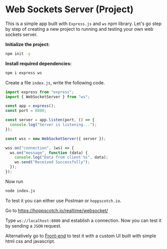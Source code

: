 # Web Sockets Server (Project)

This is a simple app built with `Express.js` and `ws` npm library. Let's go step by step of creating a new project to
running and testing your own web sockets server.

**Initialize the project:**

```bash
npm init -y
```

**Install required dependencies:**

```bash
npm i express ws
```

Create a file `index.js`, write the following code.

```js
import express from "express";
import { WebSocketServer } from "ws";

const app = express();
const port = 8080;

const server = app.listen(port, () => {
  console.log("Server is listening...");
});

const wss = new WebSocketServer({ server });

wss.on("connection", (ws) => {
  ws.on("message", function (data) {
    console.log("Data from client %s", data);
    ws.send("Received Successfully");
  });
});

```

Now run

```bash
node index.js
```

To test it you can either use Postman or `hoppscotch.io`.

Go to <https://hoppscotch.io/realtime/websocket/>

Type `ws://localhost:8080` and establish a connection. Now you can test it by sending a `JSON` request.

Alternatively go to [Front-end](../client/index.html) to test it with a custom UI built with simple html css and javascript.
